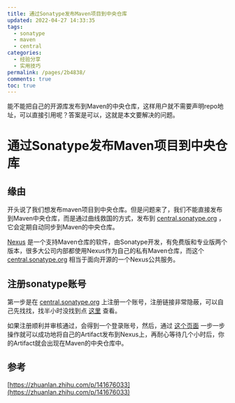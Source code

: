 ```yaml
---
title: 通过Sonatype发布Maven项目到中央仓库
updated: 2022-04-27 14:33:35
tags:
  - sonatype
  - maven
  - central
categories:
  - 经验分享
  - 实用技巧
permalink: /pages/2b4838/
comments: true
toc: true
---
```

能不能把自己的开源库发布到Maven的中央仓库，这样用户就不需要声明repo地址，可以直接引用呢？答案是可以，这就是本文要解决的问题。

<!-- more -->

# 通过Sonatype发布Maven项目到中央仓库

## 缘由

开头说了我们想发布maven项目到中央仓库。但是问题来了，我们不能直接发布到Maven中央仓库，而是通过曲线救国的方式，发布到 [central.sonatype.org](http://central.sonatype.org) ，它会定期自动同步到Maven的中央仓库。

[Nexus](https://www.sonatype.com/nexus-repository-oss) 是一个支持Maven仓库的软件，由Sonatype开发，有免费版和专业版两个版本，很多大公司内部都使用Nexus作为自己的私有Maven仓库，而这个 [central.sonatype.org](https://central.sonatype.org/) 相当于面向开源的一个Nexus公共服务。

## 注册sonatype账号

第一步是在 [central.sonatype.org](https://central.sonatype.org/) 上注册一个账号，注册链接非常隐蔽，可以自己先找找，找半小时没找到点 [这里](https://issues.sonatype.org/secure/Signup!default.jspa) 查看。

如果注册顺利并审核通过，会得到一个登录账号，然后，通过 [这个页面](https://central.sonatype.org/pages/apache-maven.html) 一步一步操作就可以成功地将自己的Artifact发布到Nexus上，再耐心等待几个小时后，你的Artifact就会出现在Maven的中央仓库中。

## 参考

[https://zhuanlan.zhihu.com/p/141676033](https://zhuanlan.zhihu.com/p/141676033)